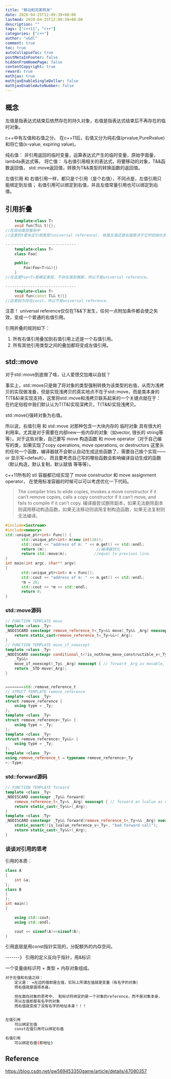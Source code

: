 ```yaml
---
title: "移动和完美转发"
date: 2020-04-25T12:09:39+08:00
lastmod: 2020-04-25T12:09:39+08:00
description: ""
tags: ["c++11", "c++"]
categories: ["c++"]
author: "xGdl"
comment: true
toc: true
autoCollapseToc: true
postMetaInFooter: false
hiddenFromHomePage: false
contentCopyright: true
reward: true
mathjax: true
mathjaxEnableSingleDollar: false
mathjaxEnableAutoNumber: false
---
```



## 概念

左值是指表达式结束后依然存在的持久对象，右值是指表达式结束后不再存在的临时对象。

c++中有左值和右值之分。
在c++11后，右值又分为纯右值(prvalue,PureRvalue)和将亡值(x-value, expiring value)。
    
纯右值： 非引用返回的临时变量，运算表达式产生的临时变量，原始字面量，lambda表达式等。
将亡值： 与右值引用相关的表达式，将要移动的对象，T&&函数返回值， std::move返回值，转换为T&&类型的转换函数的返回值。

左值引用 和 右值引用一样，都只是个引用（是个右值），不同点是，左值引用只能绑定到左值； 右值引用可以绑定到右值，并且左值常量引用也可以绑定到右值。

## 引用折叠

```c++
    template<class T>
    void fun(T&& t){};
//在自动类型推到中
//这里的t是未定引用类型(universal reference), 她是左值还是右值取决于它的初始化参数，被左值初始化就是左值引用，被右值初始化就是右值引用。

-------------------------------
    template<class T>
    class Foo{

    public:
        Foo(Foo<T>&&){}
    }
//在这里Foo<T>是确定类型，不存在类型推断，所以不是universal reference。

-------------------------------
    template<class T>
    void fun(const T&& t){}
//这里因为存在const，所以不是universal reference.

```

注意！ universal reference仅仅在T&&下发生，任何一点附加条件都会使之失效，变成一个普通的右值引用。

引用折叠的规则如下：
1) 所有右值引用叠加到右值引用上还是一个右值引用。
2) 所有其他引用类型之间的叠加都将变成左值引用。

## std::move

对于std::move到底做了啥，让人爱恨交加难以自拔？

 事实上，std::move只是做了将对象的类型强制转换为该类型的右值，从而为浅拷贝的实现做准备，但是实现浅拷贝的真实地点不在于std::move，而是类本身的T(T&&)来实现支持，这里将std::move和浅拷贝联系起来的一个关键点就在于： 在约定俗程中我们默认认为T(T&)实现深拷贝，T(T&&)实现浅拷贝。

 std::move()强转对象为右值。

 所以说，右值引用 和 std::move 对那种包含一大块内存的 临时对象 具有很大的利用率。尤其是对于需要在内部new一些内存的对象（如vector, 很长的 string等等）。对于这些对象，自己要写 move 构造函数 和 move operator（对于自己编写的类，如果实现了copy operations, move operations, or destructors 这里头的任何一个函数，编译器就不会默认自动生成这些函数了，需要自己挨个实现——or 显示写=default）。 而且要考虑自己写的哪些函数会影响编译自动生成的函数（默认构造，默认复制，默认赋值 等等等）。

c++11所有的 stl 容器都已经实现了 move constructor 和 move assignment operator， 在使用标准容器的时候可以可以考虑优化一下代码。

>The compiler tries to elide copies, invokes a move constructor if it can’t remove copies, calls a copy constructor if it can’t move, and fails to compile if it can’t copy.
编译器尝试删除副本，如果无法删除副本则调用移动构造函数，如果无法移动则调用复制构造函数，如果无法复制则无法编译。

```c++
#include<iostream>
#include<memory>
std::unique_ptr<int> Func() {
       std::unique_ptr<int> m(new int(10));
       std::cout << "address of m: " << m.get() << std::endl;
       return (m);						//编译器优化
       return std::move(m);            //equal to previous line.
}
int main(int argc, char** argv)
{
       std::unique_ptr<int> m = Func();
       std::cout << "address of m: " << m.get() << std::endl;
       *m = 20;
       std::cout << *m << std::endl;
       return 0;
}
```

### std::move源码

```c++
// FUNCTION TEMPLATE move
template <class _Ty>
_NODISCARD constexpr remove_reference_t<_Ty>&& move(_Ty&& _Arg) noexcept { // forward _Arg as movable
    return static_cast<remove_reference_t<_Ty>&&>(_Arg);
}
// FUNCTION TEMPLATE move_if_noexcept
template <class _Ty>
_NODISCARD constexpr conditional_t<!is_nothrow_move_constructible_v<_Ty> && is_copy_constructible_v<_Ty>, const _Ty&,
    _Ty&&>
    move_if_noexcept(_Ty& _Arg) noexcept { // forward _Arg as movable, sometimes
    return _STD move(_Arg);
}


========std::remove_reference_t
// STRUCT TEMPLATE remove_reference
template <class _Ty>
struct remove_reference {
    using type = _Ty;
};
template <class _Ty>
struct remove_reference<_Ty&> {
    using type = _Ty;
};
template <class _Ty>
struct remove_reference<_Ty&&> {
    using type = _Ty;
};
template <class _Ty>
using remove_reference_t = typename remove_reference<_Ty
>::type;
```


### std::forward源码

```c++
// FUNCTION TEMPLATE forward
template <class _Ty>
_NODISCARD constexpr _Ty&& forward(
    remove_reference_t<_Ty>& _Arg) noexcept { // forward an lvalue as either an lvalue or an rvalue
    return static_cast<_Ty&&>(_Arg);
}
template <class _Ty>
_NODISCARD constexpr _Ty&& forward(remove_reference_t<_Ty>&& _Arg) noexcept { // forward an rvalue as an rvalue
    static_assert(!is_lvalue_reference_v<_Ty>, "bad forward call");
    return static_cast<_Ty&&>(_Arg);
}
```

### 谈谈对引用的思考

引用的本质：

```c++
class A
{
    int &a;
};
class B
{
};
int main()
{

    using std::cout;
    using std::endl;

    cout << sizeof(A)<<sizeof(B);
}
```

引用底层是用const指针实现的，分配额外的内存空间。


-------》
引用的定义反向于指针，用&标识

一个变量由标识符 + 类型 + 内存对象组成。



```bash
对于左值和右值之辩：
    定义是： =左边的值即是左值，实际上所谓左值就是变量（有名字的对象）
    而右值就是值得本身。

    但在面向对象的思考中， 和标识符绑定的是一个对象的reference，而不是对象本身，
    所以左值即是有名字的对象
    而右值就变成了没有名字的地址本身！！！


左值引用
    可以绑定左值
    const左值引用可以绑定右值

右值引用
    可以绑定右值(即地址)

```


## Reference

https://blog.csdn.net/gw569453350game/article/details/47080357

